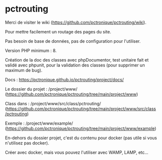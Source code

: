 # pctrouting

Merci de visiter le wiki (https://github.com/pctronique/pctrouting/wiki).

Pour mettre facilement un routage des pages du site.

Pas besoin de base de données, pas de configuration pour l'utiliser.

Version PHP minimum : 8.

Création de la doc des classes avec phpDocumentor, test unitaire fait et validé avec phpunit, pour la validation des classes (pour supprimer un maximum de bug).

Docs : https://pctronique.github.io/pctrouting/project/docs/

Le dossier du projet : /project/www/ (https://github.com/pctronique/pctrouting/tree/main/project/www)

Class dans : /project/www/src/class/pctrouting/ (https://github.com/pctronique/pctrouting/tree/main/project/www/src/class/pctrouting)

Exemple : /project/www/example/ (https://github.com/pctronique/pctrouting/tree/main/project/www/example)

En-dehors du dossier projet, c'est du contenu pour docker (pas utile si vous n'utilisez pas docker).

Créer avec docker, mais vous pouvez l'utiliser avec WAMP, LAMP, etc...
